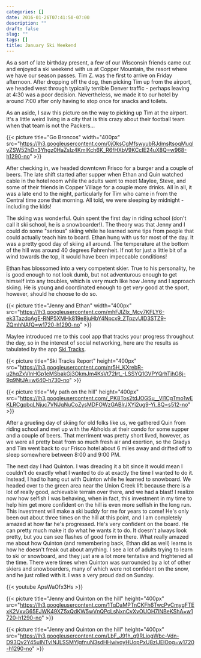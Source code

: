 ```yaml
---
categories: []
date: 2016-01-26T07:41:50-07:00
description: ""
draft: false
slug: ""
tags: []
title: January Ski Weekend
---
```


As a sort of late birthday present, a few of our Wisconsin friends came out and
enjoyed a ski weekend with us at Copper Mountain, the resort where we have our
season passes. Tim Z. was the first to arrive on Friday afternoon. After
dropping off the dog, then picking Tim up from the airport, we headed west
through typically terrible Denver traffic - perhaps leaving at 4:30 was a poor
decision. Nevertheless, we made it to our hotel by around 7:00 after only
having to stop once for snacks and toilets.

As an aside, I saw this picture on the way to picking up Tim at the airport.
It's a little weird living in a city that is this crazy about their football
team when that team is not the Packers...

{{< picture title="Go Broncos" width="400px" src="https://lh3.googleusercontent.com/0jOksCgMfswyubRJdmsItsoqMuqIvZSW52hDn3Yhgz0HaZsIz4KmIKch6K_R6fHXbV9KCcIE24uX8Q=w968-h1290-no" >}}

After checking in, we headed downtown Frisco for a burger and a couple of
beers. The late shift started after supper when Ethan and Quin watched cable
in the hotel room while the adults went to meet Maylee, Steve, and some of their
friends in Copper Village for a couple more drinks. All in all, it was a late
end to the night, particularly for Tim who came in from the Central time zone
that morning. All told, we were sleeping by midnight - including the kids!

The skiing was wonderful. Quin spent the first day in riding school (don't call
it ski school, he is a snowboarder!). The theory was that Jenny and I could do
some "serious" skiing while he learned some tips from people that could actually
teach him to board. Ethan hung with us for most of the day. It was a pretty
good day of skiing all around. The temperature at the bottom of the hill was
around 40 degrees Fahrenheit. If not for just a little bit of a wind towards
the top, it would have been impeccable conditions!

Ethan has blossomed into a very competent skier. True to his personality, he
is good enough to not look dumb, but not adventurous enough to get himself into
any troubles, which is very much like how Jenny and I approach skiing. He is
young and coordinated enough to get _very_ good at the sport, however, should
he choose to do so.

{{< picture title="Jenny and Ethan" width="400px" src="https://lh3.googleusercontent.com/mhFJlZlx_Mcv7KFLY6-ek3TazdoAgE-RNP5XMHk819e8juHbY4Npcx9_ZTpzvUID3STZ9-ZQmhNAfQ=w1720-h1290-no" >}}

Maylee introduced me to this cool app that tracks your progress throughout the
day, so in the interest of social networking, here are the results as
tabulated by the app [Ski Tracks](http://www.corecoders.com/applications/ski-tracks/).

{{< picture title="Ski Tracks Report" height="400px" src="https://lh3.googleusercontent.com/nr5H_KXrebR-u2hqZxVlnHGp1eMSbakGj3OkmJm4KsVt72Irt_-LSSYQ1GVPYQrhTjhG8j-9q9NtJA=w640-h730-no" >}}

{{< picture title="My path on the hill" height="400px" src="https://lh3.googleusercontent.com/_PK8Tos2tdJOGSu__Vl1CgTmo1wEKLRCgpbqLNjuc7VNJqNuCoZysMDFOWzGABlrJXYi2ug9-Yi_8Q=s512-no" >}}

After a grueling day of skiing for old folks like us, we gathered Quin from
riding school and met up with the Abholds at their condo for some supper and
a couple of beers. That merriment was pretty short lived, however, as we were
all pretty beat from so much fresh air and exertion, so the Gradys and Tim
went back to our Frisco hotel about 6 miles away and drifted off to sleep
somewhere between 8:00 and 9:00 PM.

The next day I had Quinton. I was dreading it a bit since it would mean I
couldn't do exactly what I wanted to do at exactly the time I wanted to do it.
Instead, I had to hang out with Quinton while he learned to snowboard. We
headed over to the green area near the Union Creek lift because there is a lot
of really good, achievable terrain over there, and we had a blast! I realize
now how selfish I was behaving, when in fact, this investment in my time to
help him get more confident on the hill is even more selfish in the long run.
This investment will make a ski buddy for me for years to come! He's only been
out about three times on the hill at this point, and I am completely amazed at
how far he's progressed. He's very confident on the board. He can pretty much
make it do what he wants it to do. It doesn't always look pretty, but you
can see flashes of good form in there. What really amazed me about how
Quinton (and remembering back, Ethan did as well) learns is how he doesn't
freak out about anything. I see a lot of adults trying to learn to ski or
snowboard, and they just are a lot more tentative and frightened all the time.
There were times when Quinton was surrounded by a lot of other skiers and
snowboarders, many of which were not confident on the snow, and he just rolled
with it. I was a very proud dad on Sunday.

{{< youtube ApsWaOfx3Hs >}}

{{< picture title="Jenny and Quinton on the hill" height="400px" src="https://lh3.googleusercontent.com/1TqDaMPTnCKFh6TwcPvCmygFTExK2VxvG65EJWK49XZ5xQdKW5wVnQPcLsNxnCvXvOUOH7lNBeKShA=w1720-h1290-no" >}}

{{< picture title="Jenny and Quinton on the hill" height="400px" src="https://lh3.googleusercontent.com/LbF_J91h_q9RLiogWbc-Vdn-D93Qv2Y45uINTvINJLSSMYlgfnuN3sdHHwivoyHUopPxU8zlJElOog=w1720-h1290-no" >}}
